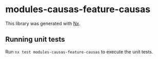 # modules-causas-feature-causas

This library was generated with [Nx](https://nx.dev).

## Running unit tests

Run `nx test modules-causas-feature-causas` to execute the unit tests.
